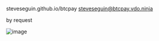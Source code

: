 steveseguin.github.io/btcpay
steveseguin@btcpay.vdo.ninja

by request

![image](https://user-images.githubusercontent.com/2575698/151482019-9e3d7d35-b988-4878-b994-747d97e34f34.png)
